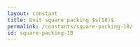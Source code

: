 ```yaml
---
layout: constant
title: Unit square packing $s(18)$
permalink: /constants/square-packing-18/
id: square-packing-18
---
```

